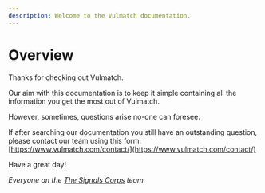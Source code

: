 ```yaml
---
description: Welcome to the Vulmatch documentation.
---
```


# Overview

Thanks for checking out Vulmatch.

Our aim with this documentation is to keep it simple containing all the information you get the most out of Vulmatch.

However, sometimes, questions arise no-one can foresee.

If after searching our documentation you still have an outstanding question, please contact our team using this form: [https://www.vulmatch.com/contact/](https://www.vulmatch.com/contact/)

Have a great day!

_Everyone on the_ [_The Signals Corps_](https://www.thesignalcorps.com/) _team._

